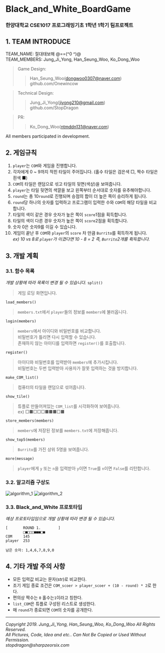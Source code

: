 # Black_and_White_BoardGame
### 한양대학교 CSE1017 프로그래밍기초 1학년 1학기 팀프로젝트

## 1. TEAM INTRODUCE
TEAM_NAME: 절대태보해 @==(^0 ^)@<br>
TEAM_MEMBERS: Jung_Ji_Yong, Han_Seung_Woo, Ko_Dong_Woo<br>
>Game Design: 
>   >Han_Seung_Woo(dongwoo0307@naver.com)<br>
>   >github.com/Onewincow

>Technical Design: 
>   >Jung_Ji_Yong(jiyong210@gmail.com)<br>
>   >github.com/StopDragon

>PR: 
>   >Ko_Dong_Woo(ntmddn131@naver.com)

All members participated in development.

## 2. 게임규칙
1. `player`는 `COM`와 게임을 진행합니다.
2. 각자에게 0 ~ 9까지 적힌 타일이 주어집니다. (홀수 타일은 검은색 □, 짝수 타일은 흰색 ■)
3. `COM`의 타일은 랜덤으로 섞고 타일의 뒷면(색상)을 보여줍니다. 
4. `player`는 타일 뒷면의 색깔을 보고 왼쪽부터 순서대로 숫자를 유추해야합니다. 
5. `round`는 총 10`round`로 진행되며 승점의 합이 더 높은 쪽이 승리하게 됩니다.
6. `round`당 하나의 숫자를 입력하고 프로그램이 입력한 수와 `COM`의 해당 타일을 비교합니다.
7. 타일의 색이 같은 경우 숫자가 높은 쪽이 `score`1점을 획득합니다.
8. 타일의 색이 다른 경우 숫자가 높은 쪽이 `score`2점을 획득합니다.
9. 숫자 0은 숫자9를 이길 수 있습니다.
10. 게임이 끝난 후 `COM`와 `player`의 `score` 차 만큼 `Burrito`를 획득하게 됩니다.<br>
_ex) 10 vs 8로 `player`가 이겼다면 10 - 8 = 2 즉, `Burrito`2개를 획득합니다._

## 3. 개발 계획
### 3.1. 함수 목록
_개발 상황에 따라 목록이 변경 될 수 있습니다._
`split()`
>게임 로딩 화면입니다.

`load_members()`
>`members.txt`에서 `player`들의 정보를 `members`에 불러옵니다.

`login(members)`
>`members`에서 아이디와 비밀번호를 비교합니다.<br>
>비밀번호가 틀리면 다시 입력할 수 있습니다.<br>
>존재하지 않는 아이디를 입력하면 `register()`를 호출합니다.

`register()`
>아이디와 비밀번호를 입력받아 `members`에 추가시킵니다.<br>
>비밀번호는 두번 입력받아 사용자가 잘못 입력하는 것을 방지합니다.

`make_COM_list()`
>컴퓨터의 타일을 랜덤으로 섞어줍니다.

`show_tile()`
>튜플로 만들어져있는 `COM_list`를 시각화하여 보여줍니다.<br>
>ex) □■□□□■■■□■

`store_members(members)`
>`members`에 저장된 정보를 `members.txt`에 저장해줍니다.

`show_top5(members)`
>`Burrito`를 가진 상위 5명을 보여줍니다.

`more(message)`
>`player`에게 `y` 또는 `n`을 입력받아 `y`이면 `True`를 `n`이면 `False`를 리턴합니다.

### 3.2. 알고리즘 구상도
![algorithm_1](https://raw.githubusercontent.com/StopDragon/Black_and_White_BoardGame/master/photo/algorithm_1.jpeg)
![algorithm_2](https://raw.githubusercontent.com/StopDragon/Black_and_White_BoardGame/master/photo/algorithm_2.jpeg)

### 3.3. Black_and_White 프로토타입
_예상 프로토타입임으로 개발 상황에 따라 변경 될 수 있습니다._
```
[       ROUND 1.        ]
        □■□□□■■■□■
COM     145
player  253

남은 숫자: 1,4,6,7,8,9,0
```
## 4. 기타 개발 주의 사항
- 모든 입력값 비교는 문자(str)로 비교한다.<br>
- 조기 게임 종료 조건은 `COM_scoer > player_scoer + (10 - round) * 2`로 한다.<br>
- 편의상 짝수는 `0` 홀수는`1`이라고 칭한다.<br>
- `list_COM`은 튜플로 구성된 리스트로 생성한다.<br>
- 매 `round`가 종료되면 `COM`의 숫자를 공개한다.

***

_Copyright 2019. Jung_Ji_Yong, Han_Seung_Woo, Ko_Dong_Woo All Rights Reserved._<br>
_All Pictures, Code, Idea and etc.. Can Not Be Copied or Used Without Permission._<br>
_stopdragon@sharpzeorsix.com_